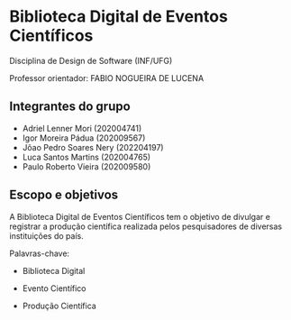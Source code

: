# Biblioteca Digital de Eventos Científicos

Disciplina de Design de Software (INF/UFG)

Professor orientador: FABIO NOGUEIRA DE LUCENA

## Integrantes do grupo
- Adriel Lenner Mori (202004741)
- Igor Moreira Pádua (202009567)
- Jõao Pedro Soares Nery (202204197)
- Luca Santos Martins (202004765)
- Paulo Roberto Vieira (202009580)

## Escopo e objetivos
A Biblioteca Digital de Eventos Científicos tem o objetivo de divulgar e registrar a produção científica realizada pelos pesquisadores de diversas instituições do país. 

Palavras-chave:
- Biblioteca Digital

- Evento Científico

- Produção Científica
